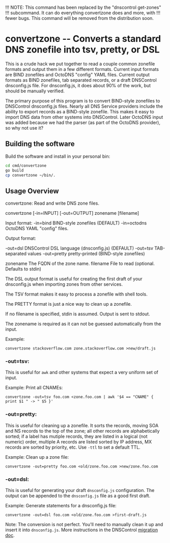 
!!! NOTE: This command has been replaced by the "dnscontrol get-zones"
!!! subcommand. It can do everything convertzone does and more, with
!!! fewer bugs.  This command will be removed from the distribution soon.

# convertzone -- Converts a standard DNS zonefile into tsv, pretty, or DSL

This is a crude hack we put together to read a couple common zonefile
formats and output them in a few different formats.  Current input
formats are BIND zonefiles and OctoDNS "config" YAML files.  Current
output formats as BIND zonefiles, tab separated records, or a draft
DNSControl dnsconfig.js file. For dnsconfig.js, it does about 90%
of the work, but should be manually verified.

The primary purpose of this program is to convert BIND-style
zonefiles to DNSControl dnsconfig.js files.  Nearly all DNS Service
providers include the ability to export records as a BIND-style zonefile.
This makes it easy to import DNS data from other systems into DNSControl.
Later OctoDNS input was added because we had the parser (as part of
the OctoDNS provider), so why not use it?

## Building the software

Build the software and install in your personal bin:

```bash
cd cmd/convertzone
go build
cp convertzone ~/bin/.
```

## Usage Overview

convertzone: Read and write DNS zone files.

convertzone [-in=INPUT] [-out=OUTPUT] zonename [filename]

Input format:
-in=bind      BIND-style zonefiles (DEFAULT)
-in=octodns   OctoDNS YAML "config" files.

Output format:

-out=dsl      DNSControl DSL language (dnsconfig.js) (DEFAULT)
-out=tsv      TAB-separated values
-out=pretty   pretty-printed (BIND-style zonefiles)

zonename    The FQDN of the zone name.
filename    File to read (optional. Defaults to stdin)

The DSL output format is useful for creating the first
draft of your dnsconfig.js when importing zones from
other services.

The TSV format makes it easy to process a zonefile with
shell tools.

The PRETTY format is just a nice way to clean up a zonefile.

If no filename is specified, stdin is assumed.
Output is sent to stdout.

The zonename is required as it can not be guessed automatically from the input.

Example:

    convertzone stackoverflow.com zone.stackoverflow.com >new/draft.js


### -out=tsv:

This is useful for `awk` and other systems that expect a very
uniform set of input.

Example: Print all CNAMEs:

    convertzone -out=tsv foo.com <zone.foo.com | awk '$4 == "CNAME" { print $1 " -> " $5 }'


### -out=pretty:

This is useful for cleaning up a zonefile. It sorts the records,
moving SOA and NS records to the top of the zone; all other records
are alphabetically sorted; if a label has mutiple records, they are
listed in a logical (not numeric) order, multiple A records are
listed sorted by IP address, MX records are sorted by priority,
etc.  Use `-ttl` to set a default TTL.

Example: Clean up a zone file:

    convertzone -out=pretty foo.com <old/zone.foo.com >new/zone.foo.com


### -out=dsl:

This is useful for generating your draft `dnsconfig.js` configuration.
The output can be appended to the `dnsconfig.js` file as a good first draft.

Example: Generate statements for a dnsconfig.js file:

    convertzone -out=dsl foo.com <old/zone.foo.com >first-draft.js

Note: The conversion is not perfect. You'll need to manually clean
it up and insert it into `dnsconfig.js`.  More instructions in the
DNSControl [migration doc]({site.github.url}}/migration).
